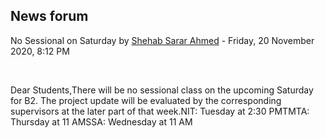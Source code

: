 <h2>News forum</h2><a href="https://moodle.cse.buet.ac.bd/user/view.php?id=1765&course=483"></a>
No Sessional on Saturday
by <a href="https://moodle.cse.buet.ac.bd/user/view.php?id=1765&course=483">Shehab Sarar Ahmed</a> - Friday, 20 November 2020, 8:12 PM


 

Dear Students,There will be no sessional class on the upcoming Saturday for B2. The project update will be evaluated by the corresponding supervisors at the later part of that week.NIT: Tuesday at 2:30 PMTMTA: Thursday at 11 AMSSA: Wednesday at 11 AM






